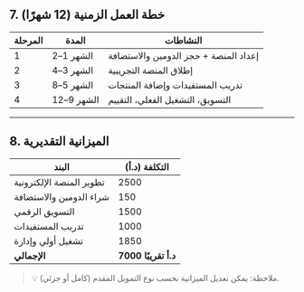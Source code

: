 ## 7. خطة العمل الزمنية (12 شهرًا)

| المرحلة | المدة | النشاطات |
| --- | --- | --- |
| 1 | الشهر 1–2 | إعداد المنصة + حجز الدومين والاستضافة |
| 2 | الشهر 3–4 | إطلاق المنصة التجريبية |
| 3 | الشهر 5–8 | تدريب المستفيدات وإضافة المنتجات |
| 4 | الشهر 9–12 | التسويق، التشغيل الفعلي، التقييم |

---

## 8. الميزانية التقديرية

| البند | التكلفة (د.أ) |
| --- | --- |
| تطوير المنصة الإلكترونية | 2500 |
| شراء الدومين والاستضافة | 150 |
| التسويق الرقمي | 1500 |
| تدريب المستفيدات | 1000 |
| تشغيل أولي وإدارة | 1850 |
| **الإجمالي** | **7000 د.أ تقريبًا** |

> 💡 ملاحظة: يمكن تعديل الميزانية بحسب نوع التمويل المقدم (كامل أو جزئي).
